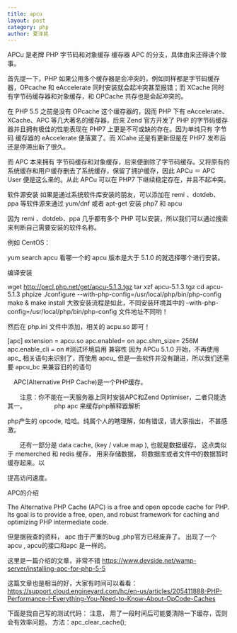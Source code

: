 ```yaml
---
title: apcu
layout: post
category: php
author: 夏泽民
---
```

APCu 是老牌 PHP 字节码和对象缓存 缓存器 APC 的分支，具体由来还得讲个故事。

首先提一下，PHP 如果公用多个缓存器是会冲突的，例如同样都是字节码缓存器，OPcache 和 eAccelerate 同时安装就会起冲突甚至报错；而 XCache 同时有字节码缓存器和对象缓存，和 OPCache 共存也是会起冲突的。

在 PHP 5.5 之前是没有 OPcache 这个缓存器的，因而 PHP 下有 eAccelerate、XCache、APC 等几大著名的缓存器，后来 Zend 官方开发了 PHP 的字节码缓存器并且拥有极佳的性能表现在 PHP7 上更是不可或缺的存在。因为单纯只有 字节码 缓存器的 eAccelerate 便落寞了。而 XCahe 还是有更新但是在 PHP7 发布后还是停滞出新了很久。

而 APC 本来拥有 字节码缓存和对象缓存，后来便删除了字节码缓存。又将原有的系统缓存和用户缓存删去了系统缓存，保留了拥护缓存，因此 APCu ＝ APC User 便是这么来的。从此 APCu 可以在 PHP7 下继续稳定存在，并且不起冲突。
<!-- more -->
软件源安装
如果是通过系统软件库安装的朋友，可以添加在 remi 、dotdeb、ppa 等软件源来通过 yum/dnf 或者 apt-get 安装 php7 和 apcu

因为 remi 、dotdeb、ppa 几乎都有多个 PHP 可以安装，所以我们可以通过搜索来判断自己需要安装的软件名称。

例如 CentOS：

yum search apcu
看哪一个的 apcu 版本是大于 5.1.0 的就选择哪个进行安装。

编译安装

wget http://pecl.php.net/get/apcu-5.1.3.tgz 
tar xzf apcu-5.1.3.tgz 
cd apcu-5.1.3 
phpize 
./configure --with-php-config=/usr/local/php/bin/php-config 
make & make install
大致安装流程是如此，不同安装环境其中的 –with-php-config=/usr/local/php/bin/php-config 文件地址不同哟！

然后在 php.ini 文件中添加，相关的 acpu.so 即可！

[apc]
extension = apcu.so
apc.enabled= on
apc.shm_size= 256M
apc.enable_cli = on #测试环境启用
兼容性
因为 APCu 5.1.0 开始，不再使用 apc_ 相关语句来识别了，而使用 apcu_ 但是一些软件并没有跟进，所以我们还需要 apcu_bc 来兼容旧的的语句

　APC(Alternative PHP Cache)是一个PHP缓存。

　　注意：你不能在一天服务器上同时安装APC和Zend Optimiser，二者只能选其一。
　　
　　php apc 来缓存php解释器解析

php产生的 opcode, 哈哈。纯属个人的瞎理解，如有错误，请大家指出， 不甚感激。

　　还有一部分是 data cache, (key / value map ), 也就是数据缓存， 这点类似于 memerched 和 redis  缓存， 用来存储数据， 将数据库或者文件中的数据暂时缓存起来。以

提高访问速度。

 

APC的介绍

The Alternative PHP Cache (APC) is a free and open opcode cache for PHP. Its goal is to provide a free, open, and robust framework for caching and optimizing PHP intermediate code.

但是据我查的资料， apc 由于严重的bug ,php官方已经废弃了。 出现了一个 apcu , apcu的接口和apc 是一样的。

这里是一篇介绍的文章，非常不错 https://www.devside.net/wamp-server/installing-apc-for-php-5-5

这篇文章也是相当的好，大家有时间可以看看：https://support.cloud.engineyard.com/hc/en-us/articles/205411888-PHP-Performance-I-Everything-You-Need-to-Know-About-OpCode-Caches 

 

下面是我自己写的测试代码： 注意， 用了一段时间后可能要清除一下缓存，否则会有效率问题， 方法：apc_clear_cache();

<?php

apc_store('name', 'ysr');

$name = apc_fetch('name');

var_dump($name);

常用APC设置

配置	描述
apc.cache_by_default	默认启用缓存。1表示“启用”，0表示“禁用”
apc.filters	根据逗号分隔的POSIX正则表达式判断文件需要缓存还是不需要缓存。以a+开头的正则表达式将强制APC不缓存与此正则表达式匹配的任何文件。以a-开头的正则表达式将强制APC缓存与此正则表达式匹配的任何文件
apc.stat	启用或禁用APC对于所有请求PHP脚本是否有更改的检查。每次调用脚本时均会执行此过程。如果禁用该设置，在对PHP脚本进行任意更改后均需要重新启动WEB服务器以清除缓存并更改脚本内容。0=禁用，1=启用，默认1
apc.enabled	启用或禁用APC缓存。0=禁用，1=启用，默认1
apc.shm_size	设置APC允许使用的共享内存大小，此值以兆字节为单位
apc.shm_segments	设置可用的共享内存段总数
apc.include_once_override	启用或禁用include_once和require_once的优化。启用该设置时，可减少php内部函数进行的额外系统调用。0=禁用,1=启用,默认0
apc.optimization	设置优化级别。0=禁用优化功能
apc.num_files_hint	设置你认为需要缓存的文件数。默认值1000，如果不确定文件数，可以设置0
apc.ttl	设置文件存储在缓存中的过期时间，以秒为单位。
apc.write_lock	开启该设置将强制单个进程缓存特定的脚步。适用于必须缓存多个文件的大流量WEB服务器或应用程序
php.ini配置示例
extension=php_apcu.dll
apc.enabled=1
apc.shm_size=128M
apc.ttl=7200
apc.user_ttl=7200
apc.enable_cli=1
如何使用
apcu_add -数据存储中缓存的新变

apcu_cache_info -检索缓存的信息从APCu的数据存储  获取数据存储列表(不会返回value),只有定义值的信息

apcu_cas更新旧值和新值

apcu_clear_cache -清除缓存的

apcu_dec -减少存储的值(必须数值型)

apcu_delete -删除存储变量从缓存

apcu_entry -自动读取或生成一个缓存条目

apcu_exists -检查项目存在

apcu_fetch从缓存取存储变量

apcu_inc增加存储的值(必须数值型)

apcu_sma_info -检索高招共享内存分配信息

apcu_store -数据存储区中的缓存变量
other
缓存技术目前常用的为redis和memcache,但是acpc速度更快

tp框架自带的缓存模块，可以使用多种驱动，包括file、memcache、wincache、sqlite、redis和xcache,默认为文件缓存


